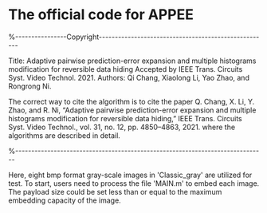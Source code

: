 # The official code for APPEE

%----------------Copyright-----------------------------------------------------

Title: Adaptive pairwise prediction-error expansion and multiple histograms modification for reversible data hiding
Accepted by IEEE Trans. Circuits Syst. Video Technol. 2021.
Authors: Qi Chang, Xiaolong Li, Yao Zhao, and Rongrong Ni.

The correct way to cite the algorithm is to cite the paper 
Q. Chang, X. Li, Y. Zhao, and R. Ni, “Adaptive pairwise prediction-error expansion and multiple histograms modification for reversible data hiding,” IEEE Trans. Circuits Syst. Video Technol., vol. 31, no. 12, pp. 4850–4863, 2021.
where the algorithms are described in detail. 

%------------------------------------------------------------------------------

Here, eight bmp format gray-scale images in 'Classic_gray' are utilized for test. To start, users need to process the file 'MAIN.m' to embed each image.
The payload size could be set less than or equal to the maximum embedding capacity of the image.
